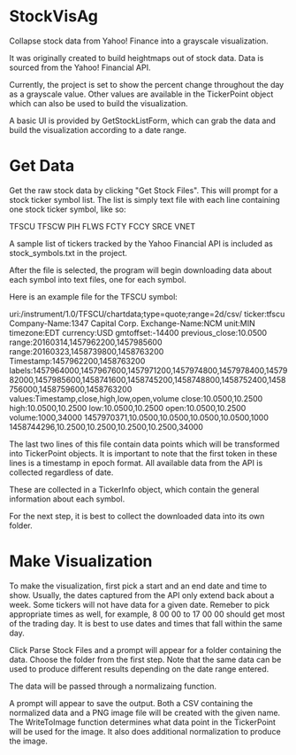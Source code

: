 # StockVisAg
Collapse stock data from Yahoo! Finance into a grayscale visualization.

It was originally created to build heightmaps out of stock data. Data is sourced from the Yahoo! Financial API.

Currently, the project is set to show the percent change throughout the day as a grayscale value. Other values are available in the TickerPoint object which can also be used to build the visualization.

A basic UI is provided by GetStockListForm, which can grab the data and build the visualization according to a date range.

# Get Data
Get the raw stock data by clicking "Get Stock Files". This will prompt for a stock ticker symbol list. The list is simply text file with each line containing one stock ticker symbol, like so:

TFSCU
TFSCW
PIH
FLWS
FCTY
FCCY
SRCE
VNET

A sample list of tickers tracked by the Yahoo Financial API is included as stock_symbols.txt in the project.

After the file is selected, the program will begin downloading data about each symbol into text files, one for each symbol.

Here is an example file for the TFSCU symbol:

uri:/instrument/1.0/TFSCU/chartdata;type=quote;range=2d/csv/
ticker:tfscu
Company-Name:1347 Capital Corp.
Exchange-Name:NCM
unit:MIN
timezone:EDT
currency:USD
gmtoffset:-14400
previous_close:10.0500
range:20160314,1457962200,1457985600
range:20160323,1458739800,1458763200
Timestamp:1457962200,1458763200
labels:1457964000,1457967600,1457971200,1457974800,1457978400,1457982000,1457985600,1458741600,1458745200,1458748800,1458752400,1458756000,1458759600,1458763200
values:Timestamp,close,high,low,open,volume
close:10.0500,10.2500
high:10.0500,10.2500
low:10.0500,10.2500
open:10.0500,10.2500
volume:1000,34000
1457970371,10.0500,10.0500,10.0500,10.0500,1000
1458744296,10.2500,10.2500,10.2500,10.2500,34000

The last two lines of this file contain data points which will be transformed into TickerPoint objects. It is important to note that the first token in these lines is a timestamp in epoch format. All available data from the API is collected regardless of date.

These are collected in a TickerInfo object, which contain the general information about each symbol.

For the next step, it is best to collect the downloaded data into its own folder.

# Make Visualization

To make the visualization, first pick a start and an end date and time to show. Usually, the dates captured from the API only extend back about a week. Some tickers will not have data for a given date. Remeber to pick appropriate times as well, for example, 8 00 00 to 17 00 00 should get most of the trading day. It is best to use dates and times that fall within the same day.

Click Parse Stock Files and a prompt will appear for a folder containing the data. Choose the folder from the first step. Note that the same data can be used to produce different results depending on the date range entered.

The data will be passed through a normalizaing function.

A prompt will appear to save the output. Both a CSV containing the normalized data and a PNG image file will be created with the given name. The WriteToImage function determines what data point in the TickerPoint will be used for the image. It also does additional normalization to produce the image.
